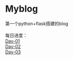 # Myblog
第一个python+flask搭建的blog<br>
<br>
每日进度：<br>
<a href="https://github.com/lifekevin21/Myblog/tree/Day-01">Day-01</a><br>
<a href="https://github.com/lifekevin21/Myblog/tree/Day-02">Day-02</a><br>
<a href="https://github.com/lifekevin21/Myblog/tree/Day-03">Day-03</a><br>
